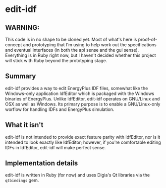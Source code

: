edit-idf
========

WARNING:
--------
This code is in no shape to be cloned yet. Most of what's here is 
proof-of-concept and prototyping that I'm using to help work out the 
specifications and eventual interfaces (in both the api sense and the gui 
sense). Everything is in Ruby right now, but I haven't decided whether this
project will stick with Ruby beyond the prototyping stage.

Summary
-------
edit-idf provides a way to edit EnergyPlus IDF files, somewhat like the 
Windows-only application IdfEditor which is packaged with the Windows binaries 
of EnergyPlus. Unlike IdfEditor, edit-idf operates on GNU/Linux and OSX as well
as Windows. Its primary purpose is to enable a GNU/Linux-only worflow for 
handling IDFs and EnergyPlus simulation.

What it isn't
-------------
edit-idf is not intended to provide exact feature parity with IdfEditor, nor
is it intended to look exactly like IdfEditor; however, if you're comfortable
editing IDFs in IdfEditor, edit-idf will make perfect sense.

Implementation details
----------------------
edit-idf is written in Ruby (for now) and uses Digia's Qt libraries
via the `qtbindings` gem.